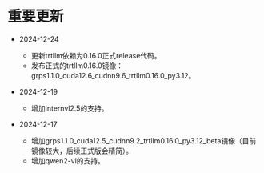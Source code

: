 # 重要更新

* 2024-12-24
    * 更新trtllm依赖为0.16.0正式release代码。
    * 发布正式的trtllm0.16.0镜像：grps1.1.0_cuda12.6_cudnn9.6_trtllm0.16.0_py3.12。

* 2024-12-19
    * 增加internvl2.5的支持。

* 2024-12-17
    * 增加grps1.1.0_cuda12.5_cudnn9.2_trtllm0.16.0_py3.12_beta镜像（目前镜像较大，后续正式版会精简）。
    * 增加qwen2-vl的支持。